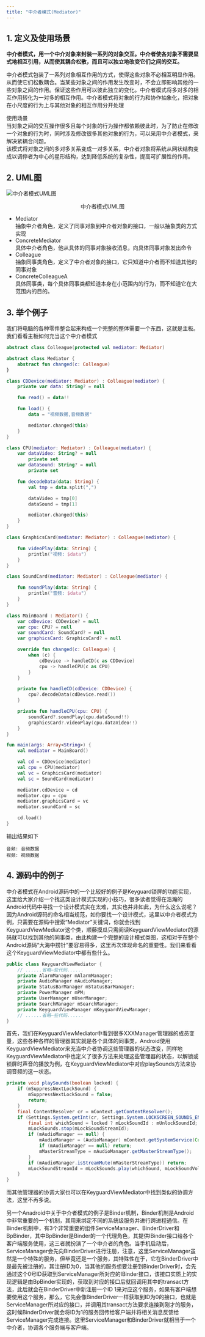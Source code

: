 ```yaml
---
title: "中介者模式(Mediator)"
---
```


## 1. 定义及使用场景

**中介者模式，用一个中介对象来封装一系列的对象交互。中介者使各对象不需要显式地相互引用，从而使其耦合松散，而且可以独立地改变它们之间的交互。**

中介者模式包装了一系列对象相互作用的方式，使得这些对象不必相互明显作用。从而使它们松散耦合。当某些对象之间的作用发生改变时，不会立即影响其他的一些对象之间的作用。保证这些作用可以彼此独立的变化。中介者模式将多对多的相互作用转化为一对多的相互作用。中介者模式将对象的行为和协作抽象化，把对象在小尺度的行为上与其他对象的相互作用分开处理

使用场景  
当对象之间的交互操作很多且每个对象的行为操作都依赖彼此时，为了防止在修改一个对象的行为时，同时涉及修改很多其他对象的行为，可以采用中介者模式，来解决紧耦合问题。  
该模式将对象之间的多对多关系变成一对多关系，中介者对象将系统从网状结构变成以调停者为中心的星形结构，达到降低系统的复杂性，提高可扩展性的作用。

## 2. UML图

![中介者模式UML图](/assets/images/design-pattern/mediator.png)  
<center>中介者模式UML图</center>

- Mediator  
  抽象中介者角色，定义了同事对象到中介者对象的接口，一般以抽象类的方式实现
- ConcreteMediator  
  具体中介者角色，他从具体的同事对象接收消息，向具体同事对象发出命令
- Colleague  
  抽象同事类角色，定义了中介者对象的接口，它只知道中介者而不知道其他的同事对象
- ConcreteColleagueA  
  具体同事类，每个具体同事类都知道本身在小范围内的行为，而不知道它在大范围内的目的。

## 3. 举个例子
我们将电脑的各种零件整合起来构成一个完整的整体需要一个东西，这就是主板。我们看看主板如何充当这个中介者模式

```kotlin
abstract class Colleague(protected val mediator: Mediator)

abstract class Mediator {
    abstract fun changed(c: Colleague)
}

class CDDevice(mediator: Mediator) : Colleague(mediator) {
    private var data: String? = null

    fun read() = data!!

    fun load() {
        data = "视频数据,音频数据"

        mediator.changed(this)
    }
}

class CPU(mediator: Mediator) : Colleague(mediator) {
    var dataVideo: String? = null
        private set
    var dataSound: String? = null
        private set

    fun decodeData(data: String) {
        val tmp = data.split(",")

        dataVideo = tmp[0]
        dataSound = tmp[1]

        mediator.changed(this)
    }
}

class GraphicsCard(mediator: Mediator) : Colleague(mediator) {

    fun videoPlay(data: String) {
        println("视频: $data")
    }
}

class SoundCard(mediator: Mediator) : Colleague(mediator) {

    fun soundPlay(data: String) {
        println("音频: $data")
    }
}

class MainBoard : Mediator() {
    var cdDevice: CDDevice? = null
    var cpu: CPU? = null
    var soundCard: SoundCard? = null
    var graphicsCard: GraphicsCard? = null

    override fun changed(c: Colleague) {
        when (c) {
            cdDevice -> handleCD(c as CDDevice)
            cpu -> handleCPU(c as CPU)
        }
    }

    private fun handleCD(cdDevice: CDDevice) {
        cpu?.decodeData(cdDevice.read())
    }

    private fun handleCPU(cpu: CPU) {
        soundCard?.soundPlay(cpu.dataSound!!)
        graphicsCard?.videoPlay(cpu.dataVideo!!)
    }
}

fun main(args: Array<String>) {
    val mediator = MainBoard()

    val cd = CDDevice(mediator)
    val cpu = CPU(mediator)
    val vc = GraphicsCard(mediator)
    val sc = SoundCard(mediator)

    mediator.cdDevice = cd
    mediator.cpu = cpu
    mediator.graphicsCard = vc
    mediator.soundCard = sc

    cd.load()
}
```

输出结果如下
```text
音频: 音频数据
视频: 视频数据
```

## 4. 源码中的例子

中介者模式在Android源码中的一个比较好的例子是Keyguard锁屏的功能实现，这里给大家介绍一个找这类设计模式实现的小技巧，很多读者觉得在浩瀚的Android代码中寻找一个设计模式实在太难，其实也并非如此，为什么这么说呢？因为Android源码的命名相当规范，如你要找一个设计模式，这里以中介者模式为例，只需要在源码中搜索“Mediator”关键词，你就会找到KeyguardViewMediator这个类，顺藤摸瓜只需阅读KeyguardViewMediator的源码就可以找到其他的同事类，由此构建一个完整的设计模式类图，这相对于在整个Android源码“大海中捞针”要容易得多，这里再次体现命名的重要性。我们来看看这个KeyguardViewMediator中都有些什么。

```java
public class KeyguardViewMediator {
    // ......省略—些代码......
    private AlarmManager mAlarmManager;
    private AudioManager mAudioManager;
    private StatusBarManager mStatusBarManager;
    private PowerManager mPM;
    private UserManager mUserManager;
    private SearchManager mSearchManager;
    private KeyguardViewManager mKeyguardViewManager;
    // ......省略—些代码......
}
```

首先，我们在KeyguardViewMediator中看到很多XXXManager管理器的成员变量，这些各种各样的管理器其实就是各个具体的同事类，Android使用KeyguardViewMediator来充当中介者协调这些管理器的状态改变，同样地KeyguardViewMediator中也定义了很多方法来处理这些管理器的状态，以解锁或锁屏时声音的播放为例，在KeyguardViewMediator中对应playSounds方法来协调音频的这一状态。

```java
private void playSounds(boolean locked) {
    if (mSuppressNextLockSound) {
        mSuppressNextLockSound = false;
        return;
    }
    final ContentResolver cr = mContext.getContentResolver();
    if (Settings.System.getInt(cr, Settings.System.LOCKSCREEN_SOUNDS_ENABLED, 1) == 1) {
        final int whichSound = locked ? mLockSoundId : mUnlockSoundId;
        mLockSounds.stop(mLockSoundStreamId);
        if (mAudioManager == null) {
            mAudioManager = (AudioManager) mContext.getSystemService(Context.AUDIO_SERVICE);
            if (mAudioManager == null) return;
            mMasterStreamType = mAudioManager.getMasterStreamType();
        }
        if (mAudioManager.isStreamMute(mMasterStreamType)) return;
        mLockSoundStreamId = mLockSounds.play(whichSound, mLockSoundVolume, mLockSoundVolume, 1/*priortiy*/, 0/*loop*/, 1.0f/*rate*/);
    }
}
```

而其他管理器的协调大家也可以在KeyguardViewMediator中找到类似的协调方法，这里不再多说。

另一个Anadroid中关于中介者模式的例子是Binder机制，Binder机制是Android中非常重要的一个机制，其用来绑定不同的系统级服务并进行跨进程通信。在Binder机制中，有3个非常重要的组件ServiceManager、BinderDriver和BpBinder，其中BpBinder是Binder的一个代理角色，其提供IBinder接口给各个客户端服务使用，这三者就扮演了一个中介者的角色。当手机启动后，ServiceManager会先向BinderDriver进行注册，注意，这里ServiceManager虽然是一个特殊的服务，但毕竟还是一个服务，其特殊性在于，它在BinderDriver中是最先被注册的，其注册ID为0，当其他的服务想要注册到BinderDriver时，会先通过这个0号ID获取到ServiceManager所对应的IBinder接口，该接口实质上的实现逻辑是由BpBinder实现的，获取到对应的接口后就回调用其中的transact方法，此后就会在BinderDriver中新注册一个ID 1来对应这个服务，如果有客户端想要使用这个服务，那么，它先会像BinderDriver一样获取到ID为0的接口，也就是ServiceManager所对应的接口，并调用其transact方法要求连接到刚才的服务，这时候BinderDriver就会将ID为1的服务回传给客户端并将相关消息反馈给ServiceManager完成连接。这里ServiceManager和BinderDriver就相当于一个中介者，协调各个服务端与客户端。